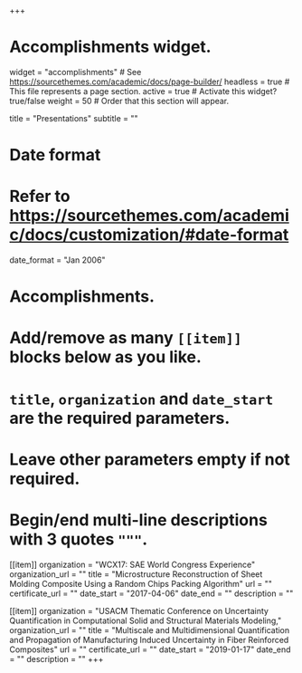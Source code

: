 
+++
# Accomplishments widget.
widget = "accomplishments"  # See https://sourcethemes.com/academic/docs/page-builder/
headless = true  # This file represents a page section.
active = true  # Activate this widget? true/false
weight = 50  # Order that this section will appear.

title = "Presentations"
subtitle = ""

# Date format
#   Refer to https://sourcethemes.com/academic/docs/customization/#date-format
date_format = "Jan 2006"

# Accomplishments.
#   Add/remove as many `[[item]]` blocks below as you like.
#   `title`, `organization` and `date_start` are the required parameters.
#   Leave other parameters empty if not required.
#   Begin/end multi-line descriptions with 3 quotes `"""`.

[[item]]
  organization = "WCX17: SAE World Congress Experience"
  organization_url = ""
  title = "Microstructure Reconstruction of Sheet Molding Composite Using a Random Chips Packing Algorithm"
  url = ""
  certificate_url = ""
  date_start = "2017-04-06"
  date_end = ""
  description = ""
  
[[item]]
  organization = "USACM Thematic Conference on Uncertainty Quantification in
Computational Solid and Structural Materials Modeling,"
  organization_url = ""
  title = "Multiscale and Multidimensional Quantification and Propagation of Manufacturing Induced Uncertainty in Fiber Reinforced Composites"
  url = ""
  certificate_url = ""
  date_start = "2019-01-17"
  date_end = ""
  description = ""
+++
